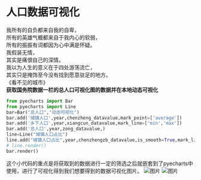 # 人口数据可视化 
我所有的自负都来自我的自卑，<br>
所有的英雄气概都来自于我内心的软弱，<br>
所有的振振有词都因为心中满是怀疑。<br>
我假装无情，<br>
其实是痛恨自己的深情。<br>
我以为人生的意义在于四处游荡流亡，<br>
其实只是掩饰至今没有找到愿意驻足的地方。<br>
《看不见的城市》<br>
**获取国务院数据一栏的总人口可视化图的数据并在本地动态可视化**
```python
from pyecharts import Bar
from pyecharts import Line
bar=Bar("总人口","动态可视化")
bar.add('城镇人口',year,chenzheng_datavalue,mark_point=['average'])
bar.add('乡下人口',year,xiangcun_datavalue,mark_line=['min','max'])
bar.add('总人口',year,zong_datavalue,)
line=Line("城镇人口占比")
line.add("城镇人口占比",year,chenzhengzb_datavalue,is_smooth=True,mark_line=['max','average'])
# line.render()
bar.render()
```
这个小代码的重点是将获取到的数据进行一定的筛选之后就嵌套到了pyecharts中使用，进行了可视化得到我们想要得到的数据可视化图片。
![图片](https://github.com/afrunk/Summer-for-Learing/blob/master/Spider/Eight--DemographicVisualization/1.PNG)
![图片](https://github.com/afrunk/Summer-for-Learing/blob/master/Spider/Eight--DemographicVisualization/2获.PNG)
